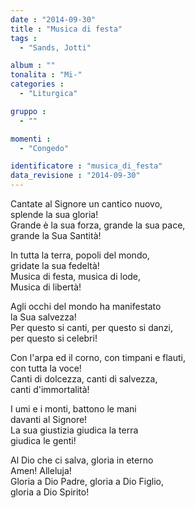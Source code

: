 ```yaml
---
date : "2014-09-30"
title : "Musica di festa"
tags : 
  - "Sands, Jotti"

album : ""
tonalita : "Mi-"
categories : 
  - "Liturgica"

gruppo : 
  - ""

momenti : 
  - "Congedo"

identificatore : "musica_di_festa"
data_revisione : "2014-09-30"
---
```

  
  
Cantate al Signore un cantico nuovo,  
splende la sua gloria!   
Grande è la sua forza, grande la sua pace,  
grande la Sua Santità!   
  
  
In tutta la terra, popoli del mondo,  
gridate la sua fedeltà!   
Musica di festa, musica di lode,  
Musica di libertà!  
  
  
Agli occhi del mondo ha manifestato  
la Sua salvezza!   
Per questo si canti, per questo si danzi,  
per questo si celebri!   
  
  
Con l'arpa ed il corno, con timpani e flauti,  
con tutta la voce!   
Canti di dolcezza, canti di salvezza,  
canti d'immortalità!   
  
  
I umi e i monti, battono le mani  
davanti al Signore!   
La sua giustizia giudica la terra  
giudica le genti!   
  
  
Al Dio che ci salva, gloria in eterno  
Amen! Alleluja!   
Gloria a Dio Padre, gloria a Dio Figlio,  
gloria a Dio Spirito!   
  
